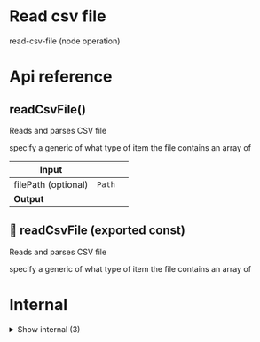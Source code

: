 # Read csv file

read-csv-file (node operation)



# Api reference

## readCsvFile()

Reads and parses CSV file

specify a generic of what type of item the file contains an array of


| Input      |    |    |
| ---------- | -- | -- |
| filePath (optional) | `Path` |  |
| **Output** |    |    |



## 📄 readCsvFile (exported const)

Reads and parses CSV file

specify a generic of what type of item the file contains an array of

# Internal

<details><summary>Show internal (3)</summary>
  
  # readCsvFileSync()

Reads and parses CSV file

specify a generic of what type of item the file contains an array of


| Input      |    |    |
| ---------- | -- | -- |
| filePath | `Path` |  |
| **Output** | {  }[]   |    |



## 📄 readCsvFileSync (exported const)

Reads and parses CSV file

specify a generic of what type of item the file contains an array of


## 📄 test (exported const)

  </details>

